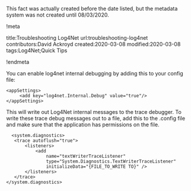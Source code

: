 This fact was actually created before the date listed, but the metadata system was not created until 08/03/2020.

!meta

title:Troubleshooting Log4Net
url:troubleshooting-log4net
contributors:David Ackroyd
created:2020-03-08
modified:2020-03-08
tags:Log4Net;Quick Tips

!endmeta

You can enable log4net internal debugging by adding this to your config file:

	<appSettings>
		 <add key="log4net.Internal.Debug" value="true"/>
  	</appSettings>


This will write out Log4Net internal messages to the trace debugger. To write these trace debug messages out to a file, add this to the .config file and make sure that the application has permissions on the file.


	  <system.diagnostics>
	   <trace autoflush="true">
		   <listeners>
		       <add
		           name="textWriterTraceListener"
		           type="System.Diagnostics.TextWriterTraceListener"
		           initializeData="{FILE_TO_WRITE TO}" />
		   </listeners>
	   </trace>
	</system.diagnostics>
